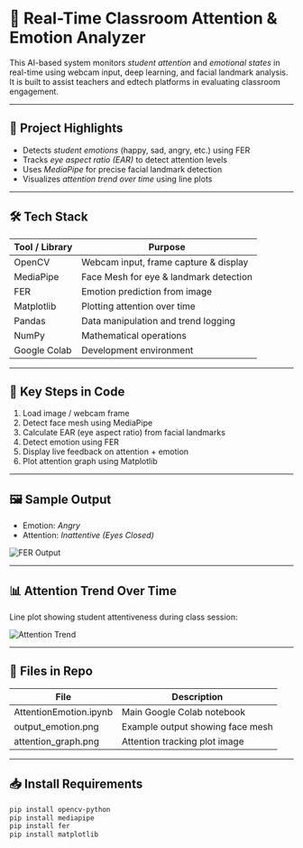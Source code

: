 # 🧠 Real-Time Classroom Attention & Emotion Analyzer

This AI-based system monitors *student attention* and *emotional states* in real-time using webcam input, deep learning, and facial landmark analysis. It is built to assist teachers and edtech platforms in evaluating classroom engagement.

---

## 🎯 Project Highlights

- Detects *student emotions* (happy, sad, angry, etc.) using FER
- Tracks *eye aspect ratio (EAR)* to detect attention levels
- Uses *MediaPipe* for precise facial landmark detection
- Visualizes *attention trend over time* using line plots

---

## 🛠 Tech Stack

| Tool / Library | Purpose                                  |
|----------------|-------------------------------------------|
| OpenCV       | Webcam input, frame capture & display     |
| MediaPipe    | Face Mesh for eye & landmark detection    |
| FER          | Emotion prediction from image             |
| Matplotlib   | Plotting attention over time              |
| Pandas       | Data manipulation and trend logging       |
| NumPy        | Mathematical operations                   |
| Google Colab | Development environment                   |

---

## 🧪 Key Steps in Code

1. Load image / webcam frame
2. Detect face mesh using MediaPipe
3. Calculate EAR (eye aspect ratio) from facial landmarks
4. Detect emotion using FER
5. Display live feedback on attention + emotion
6. Plot attention graph using Matplotlib

---

## 🖼 Sample Output

- Emotion: *Angry*
- Attention: *Inattentive (Eyes Closed)*

![FER Output](![image](https://github.com/user-attachments/assets/1699adf9-d8a2-40f2-ae3e-10b8f2991508)
)

---

## 📊 Attention Trend Over Time

Line plot showing student attentiveness during class session:

![Attention Trend](![image](https://github.com/user-attachments/assets/0ea5099b-5f9a-41b1-86f8-92a8ac28988d)
)

---

## 📁 Files in Repo

| File                  | Description                           |
|------------------------|---------------------------------------|
| AttentionEmotion.ipynb | Main Google Colab notebook           |
| output_emotion.png  | Example output showing face mesh       |
| attention_graph.png | Attention tracking plot image          |

---

## 📥 Install Requirements

```bash
pip install opencv-python
pip install mediapipe
pip install fer
pip install matplotlib
